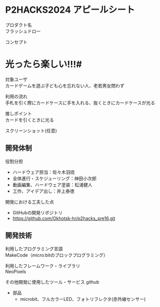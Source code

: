 # P2HACKS2024 アピールシート 

プロダクト名  
フラッシュドロー

コンセプト  
# 光ったら楽しい!!!#

対象ユーザ  
カードゲームを遊ぶ子ども心を忘れない人、老若男女問わず

利用の流れ  
手札を引く際にカードケースに手を入れる、抜くときにカードケースが光る

推しポイント  
カードを引くときに光る

スクリーンショット(任意)  

## 開発体制  

役割分担  
* ハードウェア担当：佐々木羽琉
* 全体進行・スケジューリング：神田小次郎
* 動画編集、ハードウェア塗装：松浦健人
* 工作、アイデア出し：井上泰徳

開発における工夫した点  
* GitHubの開発リポジトリ
* https://github.com/Okhotsk-hr/p2hacks_pre16.git


## 開発技術 

利用したプログラミング言語  
MakeCode（micro:bitのブロックプログラミング）

利用したフレームワーク・ライブラリ  
NeoPixels

その他開発に使用したツール・サービス
github
* 部品
    * microbit、フルカラーLED、フォトリフレクタ(赤外線センサー)

